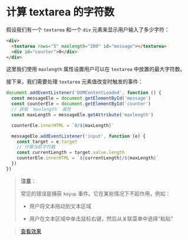 # 计算 textarea 的字符数

假设我们有一个 `textarea` 和一个 `div` 元素来显示用户输入了多少字符：

```html
<div>
  <textarea rows="5" maxlength="200" id="message"></textarea>
  <div id="counter">0</div>
</div>
```

这里我们使用 `maxlength` 属性设置用户可以在 `textarea` 中放置的最大字符数。

接下来，我们需要处理 `textarea` 元素值改变时触发的事件：

```js
document.addEventListener('DOMContentLoaded', function () {
  const messageEle = document.getElementById('message')
  const counterEle = document.getElementById('counter')
  // 获取 `maxlength` 属性
  const maxLength = messageEle.getAttribute('maxlength')

  counterEle.innerHTML = `0/${maxLength}`

  messageEle.addEventListener('input', function (e) {
    const target = e.target
    // 计算当前字符数
    const currentLength = target.value.length
    counterEle.innerHTML = `${currentLength}/${maxLength}`
  })
})
```

> **注意**：
>
> 常见的错误是捕获 `keyup` 事件。它在某些情况下不起作用，例如：
>
> - 用户将文本拖动到文本区域
>
> - 用户在文本区域中单击鼠标右键，然后从关联菜单中选择“粘贴”

> [查看效果](https://codepen.io/lio-zero/pen/wveLxox)
